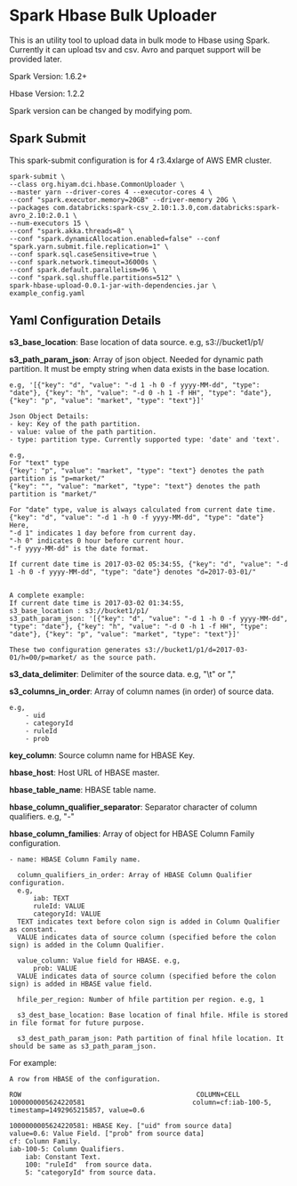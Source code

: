 
# Spark Hbase Bulk Uploader

This is an utility tool to upload data in bulk mode to Hbase using Spark. Currently it can upload tsv and csv. Avro and parquet support will be provided later. 
	
Spark Version: 1.6.2+

Hbase Version: 1.2.2

Spark version can be changed by modifying pom.

## Spark Submit
This spark-submit configuration is for 4 r3.4xlarge of AWS EMR cluster.

	spark-submit \
	--class org.hiyam.dci.hbase.CommonUploader \
	--master yarn --driver-cores 4 --executor-cores 4 \
	--conf "spark.executor.memory=20GB" --driver-memory 20G \
	--packages com.databricks:spark-csv_2.10:1.3.0,com.databricks:spark-avro_2.10:2.0.1 \
	--num-executors 15 \
	--conf "spark.akka.threads=8" \
	--conf "spark.dynamicAllocation.enabled=false" --conf "spark.yarn.submit.file.replication=1" \
	--conf spark.sql.caseSensitive=true \
	--conf spark.network.timeout=36000s \
	--conf spark.default.parallelism=96 \
	--conf "spark.sql.shuffle.partitions=512" \
	spark-hbase-upload-0.0.1-jar-with-dependencies.jar \
	example_config.yaml

## Yaml Configuration Details

**s3_base_location**: Base location of data source. e.g, s3://bucket1/p1/

**s3_path_param_json**: Array of json object. Needed for dynamic path partition. It must be empty string when data exists in the base location. 

	e.g, '[{"key": "d", "value": "-d 1 -h 0 -f yyyy-MM-dd", "type": "date"}, {"key": "h", "value": "-d 0 -h 1 -f HH", "type": "date"}, {"key": "p", "value": "market", "type": "text"}]'

	Json Object Details:
	- key: Key of the path partition.
	- value: value of the path partition.
	- type: partition type. Currently supported type: 'date' and 'text'.

	e.g, 
	For "text" type
	{"key": "p", "value": "market", "type": "text"} denotes the path partition is "p=market/"
	{"key": "", "value": "market", "type": "text"} denotes the path partition is "market/"

	For "date" type, value is always calculated from current date time. 
	{"key": "d", "value": "-d 1 -h 0 -f yyyy-MM-dd", "type": "date"}
	Here, 	
	"-d 1" indicates 1 day before from current day.
	"-h 0" indicates 0 hour before current hour.
	"-f yyyy-MM-dd" is the date format. 

	If current date time is 2017-03-02 05:34:55, {"key": "d", "value": "-d 1 -h 0 -f yyyy-MM-dd", "type": "date"} denotes "d=2017-03-01/"


	A complete example: 
	If current date time is 2017-03-02 01:34:55,
	s3_base_location : s3://bucket1/p1/
	s3_path_param_json: '[{"key": "d", "value": "-d 1 -h 0 -f yyyy-MM-dd", "type": "date"}, {"key": "h", "value": "-d 0 -h 1 -f HH", "type": "date"}, {"key": "p", "value": "market", "type": "text"}]'
	
	These two configuration generates s3://bucket1/p1/d=2017-03-01/h=00/p=market/ as the source path.

**s3_data_delimiter**: Delimiter of the source data. e.g, "\\t" or ","

**s3_columns_in_order**: Array of column names (in order) of source data.
	
	e.g,
	    - uid
	    - categoryId
	    - ruleId
	    - prob

**key_column**: Source column name for HBASE Key. 

**hbase_host**: Host URL of HBASE master. 

**hbase_table_name**: HBASE table name.

**hbase_column_qualifier_separator**: Separator character of column qualifiers. e.g, "-"

**hbase_column_families**: Array of object for HBASE Column Family configuration.
    
    - name: HBASE Column Family name.
      
      column_qualifiers_in_order: Array of HBASE Column Qualifier configuration. 
      e.g, 
          iab: TEXT
          ruleId: VALUE
          categoryId: VALUE
      TEXT indicates text before colon sign is added in Column Qualifier as constant. 
      VALUE indicates data of source column (specified before the colon sign) is added in the Column Qualifier.
      
      value_column: Value field for HBASE. e.g,
          prob: VALUE
      VALUE indicates data of source column (specified before the colon sign) is added in HBASE value field.     
      
      hfile_per_region: Number of hfile partition per region. e.g, 1
      
      s3_dest_base_location: Base location of final hfile. Hfile is stored in file format for future purpose. 
      
      s3_dest_path_param_json: Path partition of final hfile location. It should be same as s3_path_param_json.

For example: 
	
	A row from HBASE of the configuration.
	
	ROW                                            COLUMN+CELL                                                             
 	1000000005624220581                           column=cf:iab-100-5, timestamp=1492965215857, value=0.6  

	1000000005624220581: HBASE Key. ["uid" from source data]
	value=0.6: Value Field. ["prob" from source data]
	cf: Column Family.
	iab-100-5: Column Qualifiers. 
		iab: Constant Text.
		100: "ruleId"  from source data.
		5: "categoryId" from source data.
